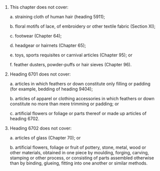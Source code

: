 1. This chapter does not cover:

    a. straining cloth of human hair (heading 5911);
    
    b. floral motifs of lace, of embroidery or other textile fabric (Section XI);
    
    c. footwear (Chapter 64);
    
    d. headgear or hairnets (Chapter 65);
    
    e. toys, sports requisites or carnival articles (Chapter 95); or
    
    f. feather dusters, powder-puffs or hair sieves (Chapter 96).

2. Heading 6701 does not cover:

    a. articles in which feathers or down constitute only filling or padding (for example, bedding of heading 9404);
    
    b. articles of apparel or clothing accessories in which feathers or down constitute no more than mere trimming or padding; or
    
    c. artificial flowers or foliage or parts thereof or made up articles of heading 6702.

3. Heading 6702 does not cover:

    a. articles of glass (Chapter 70); or
    
    b. artificial flowers, foliage or fruit of pottery, stone, metal, wood or other materials, obtained in one piece by moulding, forging, carving, stamping or other process, or consisting of parts assembled otherwise than by binding, glueing, fitting into one another or similar methods.
